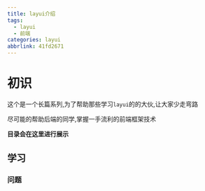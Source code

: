 ```yaml
---
title: layui介绍
tags:
  - layui
  - 前端
categories: layui
abbrlink: 41fd2671
---
```




# 初识

这个是一个长篇系列,为了帮助那些学习`layui`的的大伙,让大家少走弯路

尽可能的帮助后端的同学,掌握一手流利的前端框架技术

<!-- more -->

**目录会在这里进行展示**

## 学习



### 问题